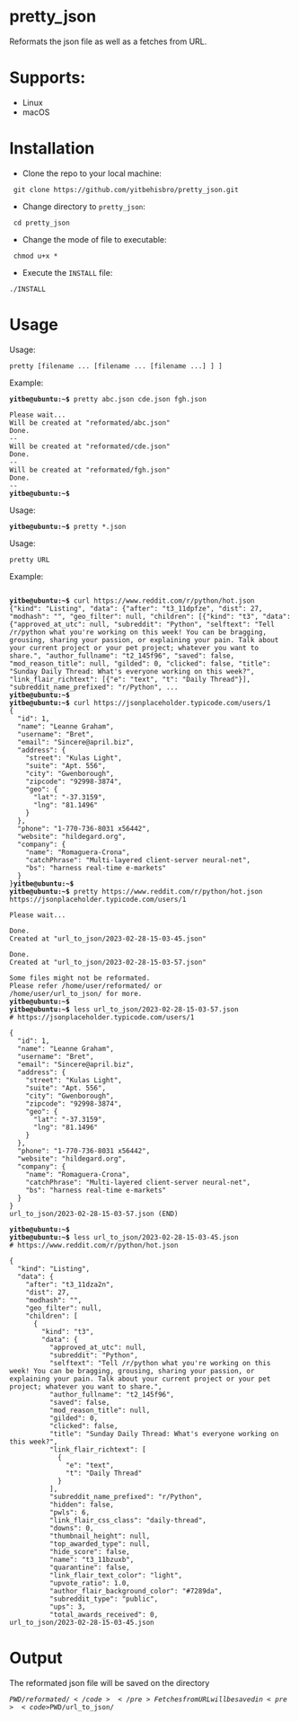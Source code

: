 # pretty_json
Reformats the json file as well as a fetches from URL.

# Supports:
- Linux
- macOS

# Installation
- Clone the repo to your local machine:
<pre><code> git clone https://github.com/yitbehisbro/pretty_json.git </code></pre>
- Change directory to <code>pretty_json</code>:
<pre><code> cd pretty_json</code></pre>
- Change the mode of file to executable:
<pre><code> chmod u+x *</code></pre>
- Execute the <code>INSTALL</code> file:
<pre><code>./INSTALL</code></pre>

# Usage
Usage:    
<pre><code>pretty [filename ... [filename ... [filename ...] ] ]</code></pre>
Example:    
<pre><code><b>yitbe@ubuntu:~$</b> pretty abc.json cde.json fgh.json

Please wait...
Will be created at "reformated/abc.json"
Done.
--
Will be created at "reformated/cde.json"
Done.
--
Will be created at "reformated/fgh.json"
Done.
--
<b>yitbe@ubuntu:~$</b>
</code></pre>
Usage:
<pre><code><b>yitbe@ubuntu:~$</b> pretty *.json </code></pre>
Usage:
<pre><code>pretty URL </code></pre>
Example:
<pre><code>
<b>yitbe@ubuntu:~$</b> curl https://www.reddit.com/r/python/hot.json
{"kind": "Listing", "data": {"after": "t3_11dpfze", "dist": 27, "modhash": "", "geo_filter": null, "children": [{"kind": "t3", "data": {"approved_at_utc": null, "subreddit": "Python", "selftext": "Tell /r/python what you're working on this week! You can be bragging, grousing, sharing your passion, or explaining your pain. Talk about your current project or your pet project; whatever you want to share.", "author_fullname": "t2_145f96", "saved": false, "mod_reason_title": null, "gilded": 0, "clicked": false, "title": "Sunday Daily Thread: What's everyone working on this week?", "link_flair_richtext": [{"e": "text", "t": "Daily Thread"}], "subreddit_name_prefixed": "r/Python", ...
<b>yitbe@ubuntu:~$</b>
<b>yitbe@ubuntu:~$</b> curl https://jsonplaceholder.typicode.com/users/1
{
  "id": 1,
  "name": "Leanne Graham",
  "username": "Bret",
  "email": "Sincere@april.biz",
  "address": {
    "street": "Kulas Light",
    "suite": "Apt. 556",
    "city": "Gwenborough",
    "zipcode": "92998-3874",
    "geo": {
      "lat": "-37.3159",
      "lng": "81.1496"
    }
  },
  "phone": "1-770-736-8031 x56442",
  "website": "hildegard.org",
  "company": {
    "name": "Romaguera-Crona",
    "catchPhrase": "Multi-layered client-server neural-net",
    "bs": "harness real-time e-markets"
  }
}<b>yitbe@ubuntu:~$</b>
<b>yitbe@ubuntu:~$</b> pretty https://www.reddit.com/r/python/hot.json https://jsonplaceholder.typicode.com/users/1

Please wait...

Done.
Created at "url_to_json/2023-02-28-15-03-45.json"

Done.
Created at "url_to_json/2023-02-28-15-03-57.json"

Some files might not be reformated.
Please refer /home/user/reformated/ or
/home/user/url_to_json/ for more.
<b>yitbe@ubuntu:~$</b>
<b>yitbe@ubuntu:~$</b> less url_to_json/2023-02-28-15-03-57.json                # https://jsonplaceholder.typicode.com/users/1

{
  "id": 1,
  "name": "Leanne Graham",
  "username": "Bret",
  "email": "Sincere@april.biz",
  "address": {
    "street": "Kulas Light",
    "suite": "Apt. 556",
    "city": "Gwenborough",
    "zipcode": "92998-3874",
    "geo": {
      "lat": "-37.3159",
      "lng": "81.1496"
    }
  },
  "phone": "1-770-736-8031 x56442",
  "website": "hildegard.org",
  "company": {
    "name": "Romaguera-Crona",
    "catchPhrase": "Multi-layered client-server neural-net",
    "bs": "harness real-time e-markets"
  }
}
url_to_json/2023-02-28-15-03-57.json (END)

<b>yitbe@ubuntu:~$</b>
<b>yitbe@ubuntu:~$</b> less url_to_json/2023-02-28-15-03-45.json                  # https://www.reddit.com/r/python/hot.json

{
  "kind": "Listing",
  "data": {
    "after": "t3_11dza2n",
    "dist": 27,
    "modhash": "",
    "geo_filter": null,
    "children": [
      {
        "kind": "t3",
        "data": {
          "approved_at_utc": null,
          "subreddit": "Python",
          "selftext": "Tell /r/python what you're working on this week! You can be bragging, grousing, sharing your passion, or explaining your pain. Talk about your current project or your pet project; whatever you want to share.",
          "author_fullname": "t2_145f96",
          "saved": false,
          "mod_reason_title": null,
          "gilded": 0,
          "clicked": false,
          "title": "Sunday Daily Thread: What's everyone working on this week?",
          "link_flair_richtext": [
            {
              "e": "text",
              "t": "Daily Thread"
            }
          ],
          "subreddit_name_prefixed": "r/Python",
          "hidden": false,
          "pwls": 6,
          "link_flair_css_class": "daily-thread",
          "downs": 0,
          "thumbnail_height": null,
          "top_awarded_type": null,
          "hide_score": false,
          "name": "t3_11bzuxb",
          "quarantine": false,
          "link_flair_text_color": "light",
          "upvote_ratio": 1.0,
          "author_flair_background_color": "#7289da",
          "subreddit_type": "public",
          "ups": 3,
          "total_awards_received": 0,
url_to_json/2023-02-28-15-03-45.json
</code></pre>
# Output
The reformated json file will be saved on the directory <pre><code>$PWD/reformated/</code></pre>
Fetches from URL will be saved in <pre><code>$PWD/url_to_json/</code></pre>
